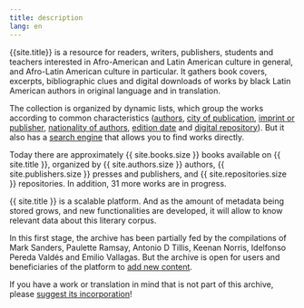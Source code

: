 ```yaml
---
title: description
lang: en
---
```

{{site.title}} is a resource for readers, writers, publishers, students and teachers interested in Afro-American and Latin American culture in general, and Afro-Latin American culture in particular. It gathers book covers, excerpts, bibliographic clues and digital downloads of works by black Latin American authors in original language and in translation. 
<!-- more -->

The collection is organized by dynamic lists, which group the works according to common characteristics ([authors]({{site.BASE_PATH}}/criteria/author), [city of publication]({{site.BASE_PATH}}/criteria/city), [imprint or publisher]({{site.BASE_PATH}}/criteria/publisher), [nationality of authors]({{site.BASE_PATH}}/criteria/nationality), [edition date]({{site.BASE_PATH}}/criteria/edition) and [digital repository]({{site.BASE_PATH}}/criteria/repository)). But it also has a [search engine]({{site.BASE_PATH}}/search) that allows you to find works directly.

Today there are approximately {{ site.books.size }} books available on {{ site.title }}, organized by {{ site.authors.size }} authors, {{ site.publishers.size }} presses and publishers, and {{ site.repositories.size }} repositories. In addition, 31 more works are in progress. 

{{ site.title }} is a scalable platform. And as the amount of metadata being stored grows, and new functionalities are developed, it will allow to know relevant data about this literary corpus.

In this first stage, the archive has been partially fed by the compilations of Mark Sanders, Paulette Ramsay, Antonio D Tillis, Keenan Norris, Idelfonso Pereda Valdés and Emilio Vallagas. But the archive is open for users and beneficiaries of the platform to [add new content]({{site.BASE_PATH}}/add). 

If you have a work or translation in mind that is not part of this archive, please [suggest its incorporation]({{site.BASE_PATH}}/add)!